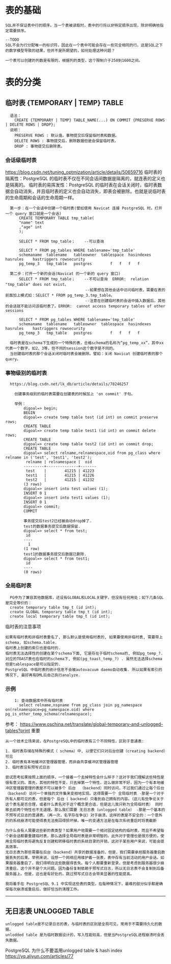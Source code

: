 # 表的基础
    SQL并不保证表中行的顺序。当一个表被读取时，表中的行将以非特定顺序出现，除非明确地指定需要排序。

    --TODO
    SQL不会为行分配唯一的标识符，因此在一个表中可能会存在一些完全相同的行。这是SQL之下的数学模型导致的结果，但并不是所期望的，如何处理这种问题？

    一个表可以创建的列数是有限的，根据列的类型，这个限制介于250到1600之间。

# 表的分类
## 临时表  {TEMPORARY | TEMP} TABLE
  ```
    语法：
      CREATE {TEMPORARY | TEMP} TABLE_NAME(...) ON COMMIT {PRESERVE ROWS | DELETE ROWS | DROP};
    说明：
      PRESERVE ROWS : 默认值，事物提交后保留临时表和数据。
      DELETE ROWS : 事物提交后，删除数据但是会保留临时表。
      DROP : 事物提交后删除表。

  ```
### 会话级临时表
  https://blog.csdn.net/tuning_optmization/article/details/50659716
  临时表的隔离性：PostgreSQL 的临时表不仅在不同会话间数据是隔离的，就连表的定义也是隔离的。
  临时表的易挥发性：PostgreSQL 的临时表在会话关闭时，临时表数据会自动消失，并且临时表的定义也会自动消失，即表会被删除。也就是说临时表的生命周期和会话的生命周期一样。
  ```
    第一步：在一个会话中创建一个临时表(譬如使用 Navicat 连接 PostgreSQL 时。打开一个 query 窗口就是一个会话)
        CREATE TEMPORARY TABLE tmp_table(
        "name" text
        ,"age" int
        );

        SELECT * FROM tmp_table；    --可以查询

        SELECT * FROM pg_tables WHERE tablename='tmp_table'
        schemaname	tablename	tableowner	tablespace	hasindexes	hasrules	hastriggers	rowsecurity
        pg_temp_3	tmp_table	postgres		f	f	f	f

    第二步：打开一个新的会话(Navicat 的一个新的 query 窗口)
        SELECT * FROM tmp_table；    --不可以查询  ERROR:  relation "tmp_table" does not exist。
                                     --如果想在其他会话中访问临时表，需要在表的前面加上模式如：SELECT * FROM pg_temp_3.tmp_table。
                                     --注意在创建临时表的会话中插入数据后，其他的会话就不能访问该临时表了。ERROR:  cannot access temporary tables of other sessions

        SELECT * FROM pg_tables WHERE tablename='tmp_table'
        schemaname	tablename	tableowner	tablespace	hasindexes	hasrules	hastriggers	rowsecurity
        pg_temp_3	tmp_table	postgres		f	f	f	f

    临时表是在schema下生成的一个特殊的表，合格schema的名称为“pg_temp_xx”，其中xx代表一个数字，如2、3等，但不同的session这个数字是不同的。
    当创建临时表的那个会话关闭时临时表会被删除。譬如：关闭 Navicat 创建临时表的那个 query。
  ```
### 事物级别的临时表
      https://blog.csdn.net/lk_db/article/details/78246257
  ```
      创建事务级别的临时表需要在创建表的时候加上 'on commit' 子句。

      举例：
          digoal=> begin;
          BEGIN
          digoal=> create temp table test (id int) on commit preserve rows;
          CREATE TABLE
          digoal=> create temp table test1 (id int) on commit delete rows;
          CREATE TABLE
          digoal=> create temp table test2 (id int) on commit drop;
          CREATE TABLE
          digoal=> select relname,relnamespace,oid from pg_class where relname in ('test', 'test1', 'test2');
           relname | relnamespace |  oid  
          ---------+--------------+-------
           test    |        41215 | 41223
           test1   |        41215 | 41226
           test2   |        41215 | 41232
          (3 rows)
          digoal=> insert into test values (1);
          INSERT 0 1
          digoal=> insert into test1 values (1);
          INSERT 0 1
          digoal=> commit;
          COMMIT

          事务提交后test2已经被自动drop掉了.
          test的数据事务提交后数据保留.
          digoal=> select * from test;
           id
          ----
            1
          (1 row)
          test1的数据事务提交后数据已删除.
          digoal=> select * from test1;
           id
          ----
          (0 rows)
  ```


### 全局临时表
      PG中为了兼容其他数据库，还设有GLOBAL和LOCAL关键字，但没有任何用处；如下几条SQL是完全等价的：
      create temporary table tmp_t (id int);
      create GLOBAL temporary table tmp_t (id int);
      create local temporary table tmp_t (id int);

临时表的注意事项
```
如果有临时表和非临时表重名了, 那么默认是使用临时表的, 如果要使用非临时表, 需要带上schema, 如schema.table.
临时表上创建的索引也是临时的.
临时表无法选择性的创建在某个schema下面, 它是存在于临时schema的, 例如pg_temp_?. 对应的TOAST表也在临时的schema下, 例如(pg_toast_temp_?) . 虽然无法选择schema但是tablespace是可以指定的.
PostgreSQL 中临时表的统计信息不会被autovacuum daemo自动收集. 所以如果有索引的情况下, 最好再有DML后自己执行analyze.
```

### 示例
```
    1: 查询数据库中所有临时表
      select relname,nspname from pg_class join pg_namespace on(relnamespace=pg_namespace.oid) where pg_is_other_temp_schema(relnamespace);
```

参考：
  https://www.oschina.net/translate/global-temporary-and-unlogged-tables?print    重要
  ```
  从一个技术立场来说，在PostgreSQL中的临时表有三个不同特性，区别于普通表:

  1. 临时表存储在特殊的模式（ schema）中, 以便它们只对后台创建（creating backend）可见
  2. 临时表有本地缓冲区管理器管理，而非由共享缓冲区管理器管理
  3. 临时表没有预写式日志

  尝试思考如果按照上面的顺序，一个接着一个去掉特性会什么样子？这对于我们理解这些特性是很有意义的。首先，其他的特性不变，只去掉第一个特性，这么做非常不好，因为一个有本地缓冲区管理器管理的表是不可以被多个 后台  （backend）同时访问，不过我们通过让每个后台（backend）访问一个单独的文件集来变相地实现。这得需要一个 全局临时表 -那是一个对于所有人都可见的表，但是每个 后台（ backend）只看到自己拥有的内容。（这儿有些争论关于这个表名是否合理，或者什么表名对于这个概念更合适，但是这儿我只称为全局临时表） 同时移去前两个特性也不无道理。那么我们需要 无日志表（unlogged table） -那是一个基本的不预写式日志的普通表。（再一次，名字存在争议）对于崩溃，这样的表是不安全的：一个意外的的系统崩溃可能使得表无法挽回得损坏掉。唯一的变通方法是在每次系统重启时将表截断  

  为什么会有人需要这些新的表类型？如果用户他需要一个相对固定结构的临时表，而且不希望每个新会话都要重建临时表，那么选择全局临时表是非常明智的。此外对于管理也是很方便的，使用全局临时表将避免反复创建和转移临时表的系统目录的开销，这对于某些用户来说，可能会提高效率。
  无日志表为那些需要在后台（backend）共享的数据准备的，但是，我们需要承担服务器重启数据丢失的后果。举例来说，设想一个网络应用维护着一张表，表中存有当前活动的用户会话。如果服务器重启了，我们得明白这些数据得丢失。每个人都要重新登录，但是考虑到服务器很少崩溃重启，这个并不是个大问题。因为备份复制依赖于预写式日志，所以无日志表不会复制到后备服务器上。但是，这也是有好处的，跳过预写式日志会带来显著的性能提高。

  我将着手在 PostgreSQL 9.1 中实现这些表的类型。在每种情况下，最难的部分似乎都是确保每次崩溃或重启后，做好恰当的清理工作。
  ```
-----------------------------------------------------------------------------------------------------------------------------------------------------

## 无日志表 UNLOGGED TABLE
    unlogged table是不记录日志的表，与临时表的区别是全局可见，常用于不需要持久化的数据。
    unlodded table 是为临时数据设计的，写入性能较高，但是当PostgreSQL进程崩溃时会丢失数据。



PostgreSQL 为什么不要滥用unlogged table & hash index https://yq.aliyun.com/articles/77

